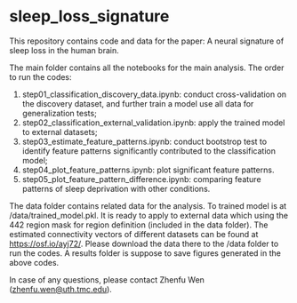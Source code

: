 # sleep_loss_signature
This repository contains code and data for the paper: A neural signature of sleep loss in the human brain.

The main folder contains all the notebooks for the main analysis. The order to run the codes:
1. step01_classification_discovery_data.ipynb: conduct cross-validation on the discovery dataset, and further train a model use all data for generalization tests;
2. step02_classification_external_validation.ipynb: apply the trained model to external datasets;
3. step03_estimate_feature_patterns.ipynb: conduct bootstrop test to identify feature patterns significantly contributed to the classification model;
4. step04_plot_feature_patterns.ipynb: plot significant feature patterns.
5. step05_plot_feature_pattern_difference.ipynb: comparing feature patterns of sleep deprivation with other conditions.

The data folder contains related data for the analysis.
To trained model is at /data/trained_model.pkl. It is ready to apply to external data which using the 442 region mask for region definition (included in the data folder). 
The estimated connectivity vectors of different datasets can be found at https://osf.io/ayj72/. Please download the data there to the /data folder to run the codes.
A results folder is suppose to save figures generated in the above codes.

In case of any questions, please contact Zhenfu Wen (zhenfu.wen@uth.tmc.edu).
